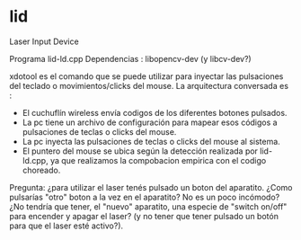 # lid
Laser Input Device

Programa lid-ld.cpp
Dependencias : libopencv-dev (y libcv-dev?)


xdotool es el comando que se puede utilizar para inyectar las
pulsaciones del teclado o movimientos/clicks del mouse.
La arquitectura conversada es :

- El cuchuflín wireless envía codigos de los diferentes botones 
pulsados.
- La pc tiene un archivo de configuración para mapear esos códigos
a pulsaciones de teclas o clicks del mouse.
- La pc inyecta las pulsaciones de teclas o clicks del mouse al sistema.
- El puntero del mouse se ubica según la detección realizada por
lid-ld.cpp, ya que realizamos la compobacion empirica 
con el codigo choreado.


Pregunta: ¿para utilizar el laser tenés pulsado un boton del
aparatito. ¿Como pulsarías "otro" boton a la vez en el aparatito? No
es un poco incómodo?
¿No tendría que tener, el "nuevo" aparatito, una especie de "switch
on/off" para encender y apagar el laser? (y no tener que tener pulsado
un botón para que el laser esté activo?).

